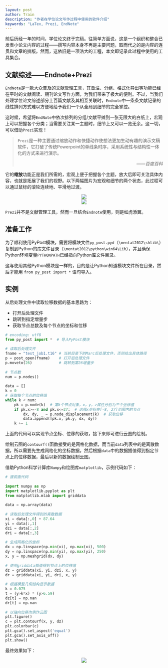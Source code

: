 ```yaml
---
layout: post
author: Train
description: "作者在学位论文写作过程中使用的软件介绍"
keywords: "LaTex, Prezi, EndNote"
---
```


前后历经一年的时间，学位论文终于完稿。往简单方面说，这是一个组织和整合已发表小论文内容的过程——撰写内容本身不再是主要问题，取而代之的是内容的连贯和文章的排版。然而，这依旧是一项浩大的工程，本文即记录此过程中使用的工具集合。

## 文献综述——Endnote+Prezi

`EndNote`是一款大众普及的文献管理工具，其备注、分组、格式化导出等功能已经在平时的文献阅读、期刊论文写作方面，为我们带来了极大的便利。不过，当我们处理学位论文综述部分上百篇文献及其相互关联时，`Endnote`中一条条文献记录的线性排列方式难以方便地给予我们一个从全局到细节的完全掌控。

这时候，希望将`EndNote`中依次排列的分组/文献平摊到一张无限大的白纸上，宏观上可以把握各个分类；当需要关注某一主题时，细节上又可以一览无余。这一切，可以借助`Prezi`实现！

> `Prezi`是一种主要通过缩放动作和快捷动作使想法更加生动有趣的演示文稿软件，它打破了传统Powerpoint的单线条时序，采用系统性与结构性一体化的方式来进行演示。
> <div style="text-align: right; font-style: italic;">——百度百科</div>

它的**缩放**功能正是我们所需的，宏观上便于把握各个主题，放大后即可关注具体内容，也就是拓展了我们的视野。以下两幅图片为宏观和细节的两个状态，此过程可以通过鼠标的滚轮连续地、平滑地过渡。

<div align='center'><img src="{{ "/images/2017-01-17-01.png" | prepend: site.baseurl }}"></div>

<div align='center'><img src="{{ "/images/2017-01-17-02.png" | prepend: site.baseurl }}"></div>

`Prezi`并不是文献管理工具，然而一旦结合`Endnote`使用，则是如虎添翼。

## 准备工作

为了顺利使用PyPost模块，需要将模块文件`py_post.pyd`（`\mentat2012\shlib\`）复制到Python的库文件目录（`\mentat2012\python\win64\Lib`），并且确保Python环境变量`PYTHONPATH`已经指向Python库文件目录。

这与使用其他Python模块是一样的，目的是让Python知道模块文件所在目录，然后才能用 `from py_post import *` 语句导入。

## 实例

从后处理文件中读取位移数据的基本思路为：

* 打开后处理文件
* 跳转到指定增量步
* 获取节点总数及每个节点的坐标和位移

``` python
# encoding: utf8
from py_post import *  # 导入PyPost模块
 
# 读取后处理文件
fname = "test_job1.t16" # 当前目录下的Marc后处理文件，否则给出具体路径
p = post_open(fname)    # 打开后处理文件
p.moveto(26)            # 跳转到第26增量步
 
# 节点数
num = p.nodes()
 
data = []
k = 0
# 获取每个节点的位移值
while k < num:
    pk = p.node(k)  # 第k个节点对象，x，y，z属性分别为三个坐标值
    if pk.x>=-8 and pk.x<=27:  # 选择x坐标在[-8, 27]范围内的节点
        dx, dy, _ = p.node_displacement(k)  # 获取位移
        data.append([pk.x, pk.y, dx, dy])
    k += 1
```

上面的代码可以实现节点坐标、位移的获取，接下来即可进行云图的绘制。

绘制云图的`contourf()`函数接受的是网格化数据，而当前`data`列表中的是离散数据，所以需要先生成网格化的坐标数据，然后根据`data`中的数据插值得到指定节点上的位移数据，最后以新的数据绘制云图。

借助Python科学计算库`Numpy`和绘图库`matplotlib`，示例代码如下：

``` python
# 接前面代码
 
import numpy as np
import matplotlib.pyplot as plt
from matplotlib.mlab import griddata
 
data = np.array(data)
 
# 读取后处理文件得到的离散数据
xi = data[:,0] + 87.64
yi = data[:,1]
dzi = data[:,2]
dri = data[:,3]
 
# 生成网格化的坐标
dx = np.linspace(np.min(xi), np.max(xi), 500)
dy = np.linspace(np.min(yi), np.max(yi), 250)
x, y = np.meshgrid(dx, dy)
 
# 使用griddata插值得到节点上的位移值
dz = griddata(xi, yi, dzi, x, y)
dr = griddata(xi, yi, dri, x, y)
 
# 根据模型几何结构显示数据
k = 0.075
t = (y>k*x) * (y>6.59)
dz[t] = np.nan
dr[t] = np.nan
 
# 以轴向位移为例作云图
plt.figure()
c = plt.contourf(x, y, dz)
plt.colorbar(c)
plt.gca().set_aspect('equal')
plt.gca().set_axis_off()
plt.show()
```

最终效果如下：

<div align='center'><img src="{{ "/images/2016-01-20-01.png" | prepend: site.baseurl }}"></div>